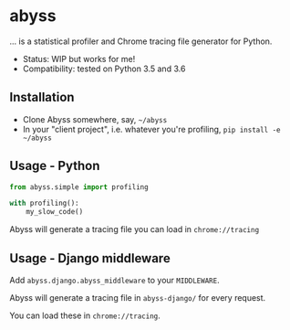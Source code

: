 abyss
=====

... is a statistical profiler and Chrome tracing file generator for Python.

* Status: WIP but works for me!
* Compatibility: tested on Python 3.5 and 3.6

Installation
------------

* Clone Abyss somewhere, say, `~/abyss`
* In your "client project", i.e. whatever you're profiling, `pip install -e ~/abyss`

Usage - Python
--------------

```python
from abyss.simple import profiling

with profiling():
    my_slow_code()
```

Abyss will generate a tracing file you can load in `chrome://tracing`

Usage - Django middleware
-------------------------

Add `abyss.django.abyss_middleware` to your `MIDDLEWARE`.

Abyss will generate a tracing file in `abyss-django/` for every request.

You can load these in `chrome://tracing`.
